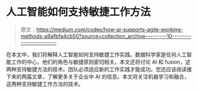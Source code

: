 # 人工智能如何支持敏捷工作方法

> 原文：<https://medium.com/codex/how-ai-supports-agile-working-methods-a9afbfa4cb50?source=collection_archive---------10----------------------->

在本文中，我们将解释人工智能如何支持敏捷工作实践。数据科学家是任何人工智能工作的中心，他们的角色与敏捷原则密切相关。本文还将讨论 AI 和 fusion，这两种支持敏捷方法的技术。团队必须适应新的工作实践才能成功。您还应该阅读接下来的两篇文章，了解更多关于企业中 AI 的信息。本文将关注机器学习和融合，这两种支持敏捷工作方法的技术。